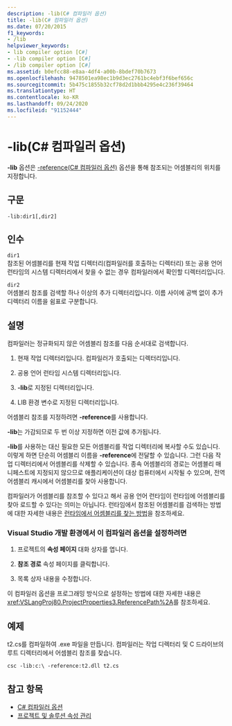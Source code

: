```yaml
---
description: -lib(C# 컴파일러 옵션)
title: -lib(C# 컴파일러 옵션)
ms.date: 07/20/2015
f1_keywords:
- /lib
helpviewer_keywords:
- lib compiler option [C#]
- -lib compiler option [C#]
- /lib compiler option [C#]
ms.assetid: b0efcc88-e8aa-4df4-a00b-8bdef70b7673
ms.openlocfilehash: 9478501ea98ec1b9d3ec2761bc4ebf3f6bef656c
ms.sourcegitcommit: 5b475c1855b32cf78d2d1bbb4295e4c236f39464
ms.translationtype: HT
ms.contentlocale: ko-KR
ms.lasthandoff: 09/24/2020
ms.locfileid: "91152444"
---
```

# <a name="-lib-c-compiler-options"></a>-lib(C# 컴파일러 옵션)

**-lib** 옵션은 [-reference(C# 컴파일러 옵션)](./reference-compiler-option.md) 옵션을 통해 참조되는 어셈블리의 위치를 지정합니다.  
  
## <a name="syntax"></a>구문  
  
```console  
-lib:dir1[,dir2]  
```  
  
## <a name="arguments"></a>인수  

 `dir1`  
 참조된 어셈블리를 현재 작업 디렉터리(컴파일러를 호출하는 디렉터리) 또는 공용 언어 런타임의 시스템 디렉터리에서 찾을 수 없는 경우 컴파일러에서 확인할 디렉터리입니다.  
  
 `dir2`  
 어셈블리 참조를 검색할 하나 이상의 추가 디렉터리입니다. 이름 사이에 공백 없이 추가 디렉터리 이름을 쉼표로 구분합니다.  
  
## <a name="remarks"></a>설명  

 컴파일러는 정규화되지 않은 어셈블리 참조를 다음 순서대로 검색합니다.  
  
1. 현재 작업 디렉터리입니다. 컴파일러가 호출되는 디렉터리입니다.  
  
2. 공용 언어 런타임 시스템 디렉터리입니다.  
  
3. **-lib**로 지정된 디렉터리입니다.  
  
4. LIB 환경 변수로 지정된 디렉터리입니다.  
  
 어셈블리 참조를 지정하려면 **-reference**를 사용합니다.  
  
 **-lib**는 가감되므로 두 번 이상 지정하면 이전 값에 추가됩니다.  
  
 **-lib**를 사용하는 대신 필요한 모든 어셈블리를 작업 디렉터리에 복사할 수도 있습니다. 이렇게 하면 단순히 어셈블리 이름을 **-reference**에 전달할 수 있습니다. 그런 다음 작업 디렉터리에서 어셈블리를 삭제할 수 있습니다. 종속 어셈블리의 경로는 어셈블리 매니페스트에 지정되지 않으므로 애플리케이션이 대상 컴퓨터에서 시작될 수 있으며, 전역 어셈블리 캐시에서 어셈블리를 찾아 사용합니다.  
  
 컴파일러가 어셈블리를 참조할 수 있다고 해서 공용 언어 런타임이 런타임에 어셈블리를 찾아 로드할 수 있다는 의미는 아닙니다. 런타임에서 참조된 어셈블리를 검색하는 방법에 대한 자세한 내용은 [런타임에서 어셈블리를 찾는 방법](../../../framework/deployment/how-the-runtime-locates-assemblies.md)을 참조하세요.  
  
### <a name="to-set-this-compiler-option-in-the-visual-studio-development-environment"></a>Visual Studio 개발 환경에서 이 컴파일러 옵션을 설정하려면  
  
1. 프로젝트의 **속성 페이지** 대화 상자를 엽니다.  
  
2. **참조 경로** 속성 페이지를 클릭합니다.  
  
3. 목록 상자 내용을 수정합니다.  
  
 이 컴파일러 옵션을 프로그래밍 방식으로 설정하는 방법에 대한 자세한 내용은 <xref:VSLangProj80.ProjectProperties3.ReferencePath%2A>를 참조하세요.  
  
## <a name="example"></a>예제  

 t2.cs를 컴파일하여 .exe 파일을 만듭니다. 컴파일러는 작업 디렉터리 및 C 드라이브의 루트 디렉터리에서 어셈블리 참조를 찾습니다.  
  
```console  
csc -lib:c:\ -reference:t2.dll t2.cs  
```  
  
## <a name="see-also"></a>참고 항목

- [C# 컴파일러 옵션](./index.md)
- [프로젝트 및 솔루션 속성 관리](/visualstudio/ide/managing-project-and-solution-properties)

